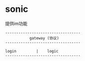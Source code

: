 # sonic
提供im功能


```cassandraql
----------------------------------
           gateway (协议)
----------------------------------

login         |    logic
----------------------------------
```